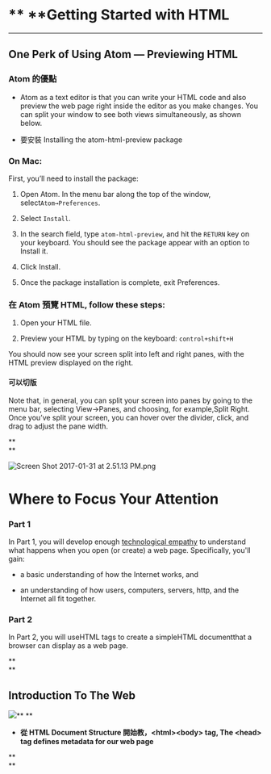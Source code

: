 # ** **Getting Started with HTML

---

## One Perk of Using Atom — Previewing HTML

### **Atom 的優點**

* Atom as a text editor is that you can write your HTML code and also preview the web page right inside the editor as you make changes. You can split your window to see both views simultaneously, as shown below.

* 要安裝 Installing the atom-html-preview package

### **On Mac:**

First, you’ll need to install the package:

1. Open Atom. In the menu bar along the top of the window, select`Atom→Preferences`.

2. Select `Install`.

3. In the search field, type `atom-html-preview`, and hit the `RETURN` key on your keyboard. You should see the package appear with an option to Install it.

4. Click Install.

5. Once the package installation is complete, exit Preferences.

### **在 Atom 預覽 HTML, follow these steps:**

1. Open your HTML file.

2. Preview your HTML by typing on the keyboard: `control+shift+H`

You should now see your screen split into left and right panes, with the HTML preview displayed on the right.

#### 

#### **可以切版**

Note that, in general, you can split your screen into panes by going to the menu bar, selecting View→Panes, and choosing, for example,Split Right. Once you’ve split your screen, you can hover over the divider, click, and drag to adjust the pane width.

**                
**

![](https://lh4.googleusercontent.com/o0sweEC-g_3GtPg6RvHUP-li3uE8yQQqjbawY15Gi9TVN4UOPSIyiE6hcFMuuV6ApcBwTQE_rN3d8ZRfOtfNwlBzmkQK14Zd1j9WVCwEcwp_JqodoPdDhySRea8mXBZNR3pek8gJ "Screen Shot 2017-01-31 at 2.51.13 PM.png")

# **Where to Focus Your Attention**

### **Part 1**

In Part 1, you will develop enough [technological empathy](https://classroom.udacity.com/nanodegrees/nd000/parts/0001345400/modules/000134540075460/lessons/3521029360/concepts/35030495730923#) to understand what happens when you open \(or create\) a web page. Specifically, you'll gain:

* a basic understanding of how the Internet works, and

* an understanding of how users, computers, servers, http, and the Internet all fit together.

### **Part 2**

In Part 2, you will useHTML tags to create a simpleHTML documentthat a browser can display as a web page.

**    
**

## **Introduction To The Web**

![](https://lh3.googleusercontent.com/g3bgYAj-bx5tnkpYX2KGsbPrk37pZfoJdyzDxYVxffDfKsDD4ft55o-ALhKWXSOEpMlTpd8qp5oQkPk6kux3c-WK5Vw_GLnrrU5qxx5C4gHzmNtTdi-fD110NhSnUffjeXJ3INTi)**          **

* **從 HTML Document Structure 開始教，&lt;html&gt;&lt;body&gt; tag, The &lt;head&gt; tag defines metadata for our web page**



**                
**

